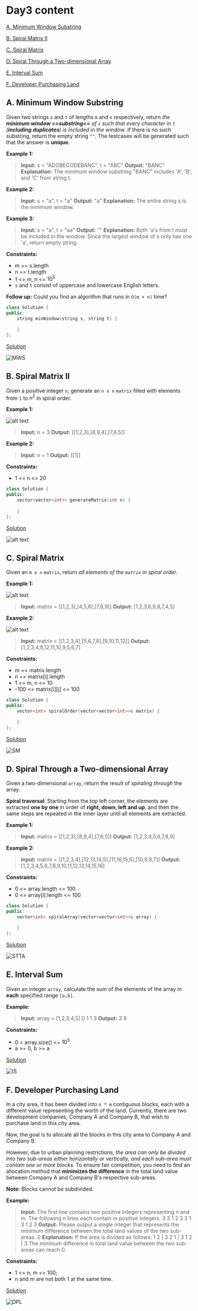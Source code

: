 # Day3 content

[A. Minimum Window Substring](#a-minimum-window-substring)

[B. Spiral Matrix II](#b-spiral-matrix-ii)

[C. Spiral Matrix](#c-spiral-matrix)

[D. Spiral Through a Two-dimensional Array](#d-spiral-through-a-two-dimensional-array)

[E. Interval Sum](#e-interval-sum)

[F. Developer Purchasing Land](#f-developer-purchasing-land)


## A. Minimum Window Substring

Given two strings `s` and `t` of lengths `m` and `n` respectively, return *the **minimum window ==substring==** of `s` such that every character in `t` (**including duplicates**) is included in the window*. If there is no such substring, return the empty string `""`.
The testcases will be generated such that the answer is **unique**.


**Example 1:**

> **Input:** s = "ADOBECODEBANC", t = "ABC"
**Output:** "BANC"
**Explanation:** The minimum window substring "BANC" includes 'A', 'B', and 'C' from string t.

**Example 2:**

> **Input:** s = "a", t = "a"
**Output:** "a"
**Explanation:** The entire string s is the minimum window.

**Example 3:**

> **Input:** s = "a", t = "aa"
**Output:** ""
**Explanation:** Both 'a's from t must be included in the window.
Since the largest window of s only has one 'a', return empty string.


**Constraints:**

- m == s.length
- n == t.length
- 1 <= m, n <= $10^5$
- `s` and `t` consist of uppercase and lowercase English letters.


**Follow up:** Could you find an algorithm that runs in `O(m + n)` time?


```c++
class Solution {
public:
    string minWindow(string s, string t) {

    }
};
```

[Solution](MWS.cpp)

![MWS](image-12.png)


## B. Spiral Matrix II

Given a positive integer `n`, generate an `n x n` `matrix` filled with elements from `1` to $n^2$ in spiral order.


**Example 1:**

![alt text](image-13.png)

> **Input:** n = 3
**Output:** [[1,2,3],[8,9,4],[7,6,5]]

**Example 2:**

> **Input:** n = 1
**Output:** [[1]]


**Constraints:**

- 1 <= n <= 20


```c++
class Solution {
public:
    vector<vector<int>> generateMatrix(int n) {
        
    }
};
```

[Solution](SMII.cpp)

![alt text](image-14.png)


## C. Spiral Matrix

Given an `m x n` `matrix`, return *all elements of the `matrix` in spiral order*.


**Example 1:**

![alt text](image-15.png)

> **Input:** matrix = [[1,2,3],[4,5,6],[7,8,9]]
**Output:** [1,2,3,6,9,8,7,4,5]

**Example 2:**

![alt text](image-16.png)

> **Input:** matrix = [[1,2,3,4],[5,6,7,8],[9,10,11,12]]
**Output:** [1,2,3,4,8,12,11,10,9,5,6,7]


**Constraints:**

- m == matrix.length
- n == matrix[i].length
- 1 <= m, n <= 10
- -100 <= matrix[i][j] <= 100


```c++
class Solution {
public:
    vector<int> spiralOrder(vector<vector<int>>& matrix) {
        
    }
};
```

[Solution](SM.cpp)

![SM](image-17.png)


## D. Spiral Through a Two-dimensional Array

Given a two-dimensional `array`, return the result of *spiraling through* the array.

**Spiral traversal**: Starting from the top left corner, the elements are extracted **one by one** in order of **right, down, left and up**, and then the same steps are repeated in the inner layer until all elements are extracted.

**Example 1:**

> **Input:** matrix = [[1,2,3],[8,9,4],[7,6,5]]
**Output:** [1,2,3,4,5,6,7,8,9]

**Example 2:**

> **Input:** matrix = [[1,2,3,4],[12,13,14,5],[11,16,15,6],[10,9,8,7]]
**Output:** [1,2,3,4,5,6,7,8,9,10,11,12,13,14,15,16]


**Constraints:**

- 0 <= array.length <= 100
- 0 <= array[i].length <= 100


```c++
class Solution {
public:
    vector<int> spiralArray(vector<vector<int>>& array) {

    }
};
```

[Solution](STTA.cpp)

![STTA](image-18.png)


## E. Interval Sum

Given an integer `array`, calculate the sum of the elements of the array in **each** specified range `[a,b]`.

**Example:**

> **Input:** array = [1,2,3,4,5]
			0 1
			1 3
**Output:** 3
				9


**Constraints:**

- 0 < array.size() <= $10^5$
- a >= 0, b >= a


[Solution](IS.cpp)

![IS](image-19.png)


## F. Developer Purchasing Land

In a city area, it has been divided into `n * m` contiguous blocks, each with a different value representing the worth of the land. Currently, there are two development companies, Company A and Company B, that wish to purchase land in this city area.

Now, the goal is to allocate all the blocks in this city area to Company A and Company B.

However, due to urban planning restrictions, *the area can only be divided into two sub-areas either horizontally or vertically, and each sub-area must contain one or more blocks.* To ensure fair competition, you need to find an allocation method that **minimizes the difference** in the total land value between Company A and Company B's respective sub-areas.

**Note:** Blocks cannot be subdivided.

**Example:**

> **Input:** The first line contains two positive integers representing n and m. The following n lines each contain m positive integers.
3 3
1 2 3
2 1 3
1 2 3
**Output:** Please output a single integer that represents the minimum difference between the total land values of the two sub-areas.
0
**Explanation:** If the area is divided as follows:
1 2 | 3
2 1 | 3
1 2 | 3
The minimum difference in total land value between the two sub-areas can reach 0.


**Constraints:**

- 1 <= n, m <= 100;
- n and m are not both 1 at the same time.

[Solution](DPL.cpp)

![DPL](image-20.png)

